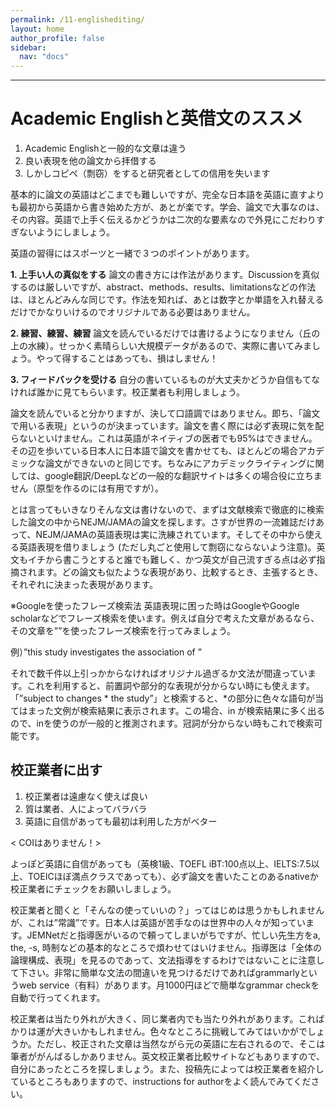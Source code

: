 ```yaml
---
permalink: /11-englishediting/
layout: home
author_profile: false
sidebar: 
  nav: "docs"
---      
```


***

# Academic Englishと英借文のススメ

1. Academic Englishと一般的な文章は違う
1. 良い表現を他の論文から拝借する
1. しかしコピペ（剽窃）をすると研究者としての信用を失います

基本的に論文の英語はどこまでも難しいですが、完全な日本語を英語に直すよりも最初から英語から書き始めた方が、あとが楽です。学会、論文で大事なのは、その内容。英語で上手く伝えるかどうかは二次的な要素なので外見にこだわりすぎないようにしましょう。

英語の習得にはスポーツと一緒で３つのポイントがあります。

**1. 上手い人の真似をする**
論文の書き方には作法があります。Discussionを真似するのは厳しいですが、abstract、methods、results、limitationsなどの作法は、ほとんどみんな同じです。作法を知れば、あとは数字とか単語を入れ替えるだけでかなりいけるのでオリジナルである必要はありません。

**2. 練習、練習、練習**
論文を読んでいるだけでは書けるようになりません（丘の上の水練）。せっかく素晴らしい大規模データがあるので、実際に書いてみましょう。やって得することはあっても、損はしません！

**3. フィードバックを受ける**
自分の書いているものが大丈夫かどうか自信もてなければ誰かに見てもらいます。校正業者も利用しましょう。

論文を読んでいると分かりますが、決して口語調ではありません。即ち、「論文で用いる表現」というのが決まっています。論文を書く際には必ず表現に気を配らないといけません。これは英語がネイティブの医者でも95%はできません。その辺を歩いている日本人に日本語で論文を書かせても、ほとんどの場合アカデミックな論文ができないのと同じです。ちなみにアカデミックライティングに関しては、google翻訳/DeepLなどの一般的な翻訳サイトは多くの場合役に立ちません（原型を作るのには有用ですが）。

とは言ってもいきなりそんな文は書けないので、まずは文献検索で徹底的に検索した論文の中からNEJM/JAMAの論文を探します。さすが世界の一流雑誌だけあって、NEJM/JAMAの英語表現は実に洗練されています。そしてその中から使える英語表現を借りましょう (ただし丸ごと使用して剽窃にならないよう注意)。英文もイチから書こうとすると誰でも難しく、かつ英文が自己流すぎる点は必ず指摘されます。どの論文も似たような表現があり、比較するとき、主張するとき、それぞれに決まった表現があります。

※Googleを使ったフレーズ検索法
英語表現に困った時はGoogleやGoogle scholarなどでフレーズ検索を使います。例えば自分で考えた文章があるなら、その文章を””を使ったフレーズ検索を行ってみましょう。

例）”this study investigates the association of ”

それで数千件以上引っかからなければオリジナル過ぎるか文法が間違っています。これを利用すると、前置詞や部分的な表現が分からない時にも使えます。「”subject to changes * the study”」と検索すると、*の部分に色々な語句が当てはまった文例が検索結果に表示されます。この場合、in が検索結果に多く出るので、inを使うのが一般的と推測されます。冠詞が分からない時もこれで検索可能です。 

## 校正業者に出す

1. 校正業者は遠慮なく使えば良い
1. 質は業者、人によってバラバラ
1. 英語に自信があっても最初は利用した方がベター

< COIはありません！>

よっぽど英語に自信があっても（英検1級、TOEFL iBT:100点以上、IELTS:7.5以上、TOEICほぼ満点クラスであっても）、必ず論文を書いたことのあるnativeか校正業者にチェックをお願いしましょう。

校正業者と聞くと「そんなの使っていいの？」ってはじめは思うかもしれませんが、これは”常識”です。日本人は英語が苦手なのは世界中の人々が知っています。JEMNetだと指導医がいるので頼ってしまいがちですが、忙しい先生方をa, the, -s, 時制などの基本的なところで煩わせてはいけません。指導医は「全体の論理構成、表現」を見るのであって、文法指導をするわけではないことに注意して下さい。非常に簡単な文法の間違いを見つけるだけであればgrammarlyというweb service（有料）があります。月1000円ほどで簡単なgrammar checkを自動で行ってくれます。

校正業者は当たり外れが大きく、同じ業者内でも当たり外れがあります。こればかりは運が大きいかもしれません。色々なところに挑戦してみてはいかがでしょうか。ただし、校正された文章は当然ながら元の英語に左右されるので、そこは筆者ががんばるしかありません。英文校正業者比較サイトなどもありますので、自分にあったところを探しましょう。また、投稿先によっては校正業者を紹介しているところもありますので、instructions for authorをよく読んでみてください。
